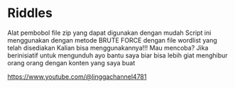 # Riddles

Alat pembobol file zip yang dapat digunakan dengan mudah
Script ini menggunakan dengan metode BRUTE FORCE dengan file wordlist yang telah disediakan
Kalian bisa menggunakannya!!!  Mau mencoba?
Jika berinisiatif untuk mengunduh ayo bantu saya biar bisa lebih giat menghibur orang orang dengan konten yang saya buat


https://www.youtube.com/@linggachannel4781
